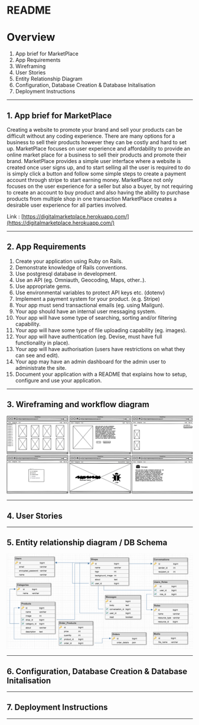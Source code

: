 # README

# Overview
1. App brief for MarketPlace
2. App Requirements
3. Wireframing
4. User Stories
5. Entity Relationship Diagram
6. Configuration, Database Creation & Database Initalisation
7. Deployment Instructions

---
## 1. App brief for MarketPlace

Creating a website to promote your brand and sell your products can be difficult without any coding experience. There are many options for a business to sell their products however they can be costly and hard to set up. MarketPlace focuses on user experience and affordability to provide an online market place for a business to sell their products and promote their brand. MarketPlace provides a simple user interface where a website is created once  user signs up, and to start selling all the user is required to do is simply click a button and follow some simple steps to create a payment account through stripe to start earning money. MarketPlace not only focuses on the user experience for a seller but also a buyer, by not requiring to create an account to buy product and also having the ability to purchase products from multiple shop in one transaction MarketPlace creates a desirable user experience for all parties involved.

Link : [https://digitalmarketplace.herokuapp.com/](https://digitalmarketplace.herokuapp.com/)

---
## 2. App Requirements

1. Create your application using Ruby on Rails.
2. Demonstrate knowledge of Rails conventions.
3. Use postgresql database in development.
4. Use an API (eg. Omniauth, Geocoding, Maps, other..).
5. Use appropriate gems.
6. Use environmental variables to protect API keys etc. (dotenv)
7. Implement a payment system for your product. (e.g. Stripe)
8. Your app must send transactional emails (eg. using Mailgun).
9. Your app should have an internal user messaging system.
10. Your app will have some type of searching, sorting and/or filtering capability.
11. Your app will have some type of file uploading capability (eg. images).
12. Your app will have authentication (eg. Devise, must have full functionality in place).
13. Your app will have authorisation (users have restrictions on what they can see and edit).
14. Your app may have an admin dashboard for the admin user to administrate the site.
15. Document your application with a README that explains how to setup, configure and use your application. 


---
## 3. Wireframing and workflow diagram
![wireframe](public/readme_images/wireframe.png?raw=true)

---
## 4. User Stories

---
## 5. Entity relationship diagram / DB Schema


![ERD](public/readme_images/erd.png?raw=true)

---
## 6. Configuration, Database Creation & Database Initalisation

---
## 7. Deployment Instructions

---


